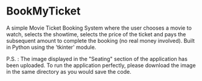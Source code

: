 # BookMyTicket
A simple Movie Ticket Booking System where the user chooses a movie to watch, selects the showtime, selects the price of the ticket and pays the subsequent amount to complete the booking (no real money involved).
Built in Python using the 'tkinter' module.

P.S. : The image displayed in the "Seating" section of the application has been uploaded. To run the application perfectly, please download the image in the same directory as you would save the code. 
